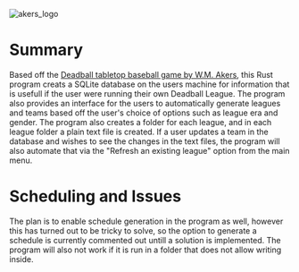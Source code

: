 ![akers_logo](https://github.com/user-attachments/assets/f1ae08f7-4324-4923-9e41-dabdda777994)

# Summary
Based off the [Deadball tabletop baseball game by W.M. Akers](http://wmakers.net/deadball), this Rust program creats a SQLite database on the users machine for information that is usefull if the user were running their own Deadball League. The program also provides an interface for the users to automatically generate leagues and teams based off the user's choice of options such as league era and gender.
The program also creates a folder for each league, and in each league folder a plain text file is created. If a user updates a team in the database and wishes to see the changes in the text files, the program will also automate that via the "Refresh an existing league" option from the main menu.

# Scheduling and Issues

The plan is to enable schedule generation in the program as well, however this has turned out to be tricky to solve, so the option to generate a schedule is currently commented out untill a solution is implemented.  The program will also not work if it is run in a folder that does not allow writing inside.
